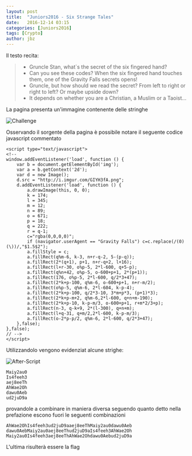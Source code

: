 ```yaml
---
layout: post
title:  "Juniors2016 - Six Strange Tales"
date:   2016-12-14 03:15
categories: [Juniors2016]
tags: [Crypto]
author: jbz
---
```



Il testo recita:

>- Gruncle Stan, what`s the secret of the six fingered hand?  
>- Can you see these codes? When the six fingered hand touches them, one of the Gravity Falls secrets opens!  
>- Gruncle, but how should we read the secret? From left to right or right to left? Or maybe upside down?  
>- It depends on whether you are a Christian, a Muslim or a Taoist... 

La pagina presenta un'immagine contenente delle stringhe

![Challenge](https://raw.githubusercontent.com/jbzteam/CTF/master/Juniors2016/SixStrangeTales/SixStrangeTales.png)

Osservando il sorgente della pagina è possibile notare il seguente codice javascript commentato

```
<script type="text/javascript">  
<!-- 
window.addEventListener('load', function () { 
    var b = document.getElementById('img'); 
    var a = b.getContext('2d'); 
    var d = new Image(); 
    d.src = "http://i.imgur.com/GIYH3fA.png"; 
    d.addEventListener('load', function () { 
        a.drawImage(this, 0, 0); 
        k = 174; 
        l = 345; 
        m = 12; 
        n = 89;  
        o = 671; 
        p = 18; 
        q = 222; 
        r = q-1; 
        c="rgba(0,0,0,0)"; 
        if (navigator.userAgent == "Gravity Falls") c=c.replace(/(0)(\))/,"$1.5$2"); 
        a.fillStyle = c; 
        a.fillRect(q%m-6, k-3, n+r-q-2, 5-(p-q)); 
        a.fillRect(2*(q+1), p+1, n+r-q+2, l+16); 
        a.fillRect(l+r-30, o%p-5, 2*l-600, q+5-p); 
        a.fillRect(q%n+42, o%p-5, o-600+p+1, 2*(p+1)); 
        a.fillRect(176, o%p-5, 2*l-600, q/2*3+47); 
        a.fillRect(2*k+p-100, q%m-6, o-600+p+1, n+r-m/2); 
        a.fillRect(o%p-5, q%m-6, 2*l-604, k-p-4); 
        a.fillRect(2*k+p-100, q/2*3-10, 3*m+p*3, (p+1)*3); 
        a.fillRect(2*k+p-m+2, q%m-6,2*l-600, q+n+m-190); 
        a.fillRect(2*k+p-10, k-p-m/3, o-600+p+1, r+m*2/3+p); 
        a.fillRect(n-3, q-k+9, 2*(l-300), q+n+m); 
        a.fillRect(l+q-31, q+m/2,2*l-600, k-p-m/3); 
        a.fillRect(o-2*p-p/2, q%m-6, 2*l-600, q/2*3+47); 
    },false); 
},false); 
// --> 
</script> 
```
Utilizzandolo vengono evidenziat alcune strighe:

![After-Script](https://raw.githubusercontent.com/jbzteam/CTF/master/Juniors2016/SixStrangeTales/highlight.png)

```
Maiy2au0 
Is4feeh3 
aej8eeTh 
AhWae2Oh 
dawu0Aeb 
ud2juD9a 
```
provandole a combinare in maniera diversa seguendo quanto detto nella prefazione escono fuori le seguenti combinazioni

```
AhWae2OhIs4feeh3ud2juD9aaej8eeThMaiy2au0dawu0Aeb
dawu0AebMaiy2au0aej8eeThud2juD9aIs4feeh3AhWae2Oh 
Maiy2au0Is4feeh3aej8eeThAhWae2Ohdawu0Aebud2juD9a 
```

L'ultima risulterà essere la flag
